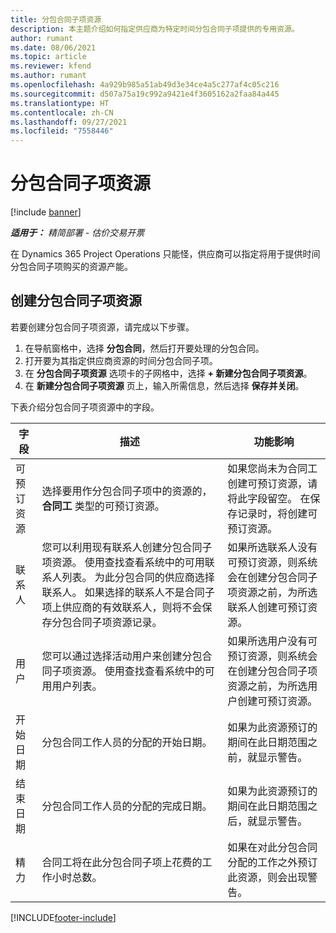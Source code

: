 ```yaml
---
title: 分包合同子项资源
description: 本主题介绍如何指定供应商为特定时间分包合同子项提供的专用资源。
author: rumant
ms.date: 08/06/2021
ms.topic: article
ms.reviewer: kfend
ms.author: rumant
ms.openlocfilehash: 4a929b985a51ab49d3e34ce4a5c277af4c05c216
ms.sourcegitcommit: d507a75a19c992a9421e4f3605162a2faa84a445
ms.translationtype: HT
ms.contentlocale: zh-CN
ms.lasthandoff: 09/27/2021
ms.locfileid: "7558446"
---
```

# <a name="subcontract-line-resources"></a>分包合同子项资源

[!include [banner](../../includes/dataverse-preview.md)]

_**适用于：** 精简部署 - 估价交易开票_

在 Dynamics 365 Project Operations 只能怪，供应商可以指定将用于提供时间分包合同子项购买的资源产能。

## <a name="create-subcontract-line-resources"></a>创建分包合同子项资源

若要创建分包合同子项资源，请完成以下步骤。

1. 在导航窗格中，选择 **分包合同**，然后打开要处理的分包合同。
2. 打开要为其指定供应商资源的时间分包合同子项。
3. 在 **分包合同子项资源** 选项卡的子网格中，选择 **+ 新建分包合同子项资源**。
4. 在 **新建分包合同子项资源** 页上，输入所需信息，然后选择 **保存并关闭**。

下表介绍分包合同子项资源中的字段。

| 字段 | 描述 | 功能影响 |
| ----- | ----------- | ----------------- |
| 可预订资源 | 选择要用作分包合同子项中的资源的，**合同工** 类型的可预订资源。| 如果您尚未为合同工创建可预订资源，请将此字段留空。 在保存记录时，将创建可预订资源。  |
| 联系人​​ | 您可以利用现有联系人创建分包合同子项资源。 使用查找查看系统中的可用联系人列表。 为此分包合同的供应商选择联系人。 如果选择的联系人不是合同子项上供应商的有效联系人，则将不会保存分包合同子项资源记录。| 如果所选联系人没有可预订资源，则系统会在创建分包合同子项资源之前，为所选联系人创建可预订资源。 |
| 用户 | 您可以通过选择活动用户来创建分包合同子项资源。 使用查找查看系统中的可用用户列表。| 如果所选用户没有可预订资源，则系统会在创建分包合同子项资源之前，为所选用户创建可预订资源。 |
| 开始日期 | 分包合同工作人员的分配的开始日期。| 如果为此资源预订的期间在此日期范围之前，就显示警告。 |
| 结束日期 | 分包合同工作人员的分配的完成日期。| 如果为此资源预订的期间在此日期范围之后，就显示警告。 |
| 精力 | 合同工将在此分包合同子项上花费的工作小时总数。| 如果在对此分包合同分配的工作之外预订此资源，则会出现警告。 |


[!INCLUDE[footer-include](../../includes/footer-banner.md)]
